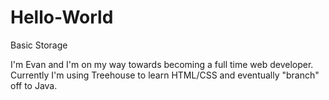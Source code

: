 # Hello-World
Basic Storage

I'm Evan and I'm on my way towards becoming a full time web developer. Currently I'm using Treehouse to learn HTML/CSS and eventually "branch" off to Java.
